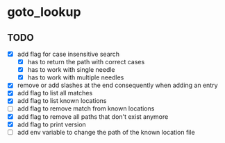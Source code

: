 # goto_lookup

## TODO

- [x] add flag for case insensitive search
    - [x] has to return the path with correct cases
    - [x] has to work with single needle
    - [x] has to work with multiple needles
- [x] remove or add slashes at the end consequently when adding an entry
- [x] add flag to list all matches
- [x] add flag to list known locations
- [ ] add flag to remove match from known locations
- [x] add flag to remove all paths that don't exist anymore
- [x] add flag to print version
- [ ] add env variable to change the path of the known location file

